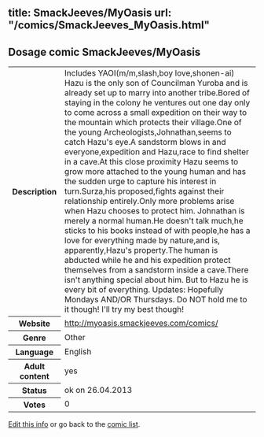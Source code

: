 title: SmackJeeves/MyOasis
url: "/comics/SmackJeeves_MyOasis.html"
---
Dosage comic SmackJeeves/MyOasis
-----------------------------------------

<p id="msg"></p>
<script type="text/javascript">
if (window.location.search === '?edit_info_mail=sent_ok') {
  var elem = document.getElementById("msg");
  elem.innerHTML = 'Edited information sucessfully sent.';
  elem.className = 'ok';
}
</script>
<table class="comicinfo">
<tr>
<th>Description</th><td>Includes YAOI(m/m,slash,boy love,shonen-ai) Hazu is the only son of Councilman Yuroba and is already set up to marry into another tribe.Bored of staying in the colony he ventures out one day only to come across a small expedition on their way to the mountain which protects their village.One of the young Archeologists,Johnathan,seems to catch Hazu's eye.A sandstorm blows in and everyone,expedition and Hazu,race to find shelter in a cave.At this close proximity Hazu seems to grow more attached to the young human and has the sudden urge to capture his interest in turn.Surza,his proposed,fights against their relationship entirely.Only more problems arise when Hazu chooses to protect him. Johnathan is merely a normal human.He doesn't talk much,he sticks to his books instead of with people,he has a love for everything made by nature,and is, apparently,Hazu's property.The human is abducted while he and his expedition protect themselves from a sandstorm inside a cave.There isn't anything special about him. But to Hazu he is every bit of everything. Updates: Hopefully Mondays AND/OR Thursdays. Do NOT hold me to it though! I'll try my best though!</td>
</tr>
<tr>
<th>Website</th><td><a href="http://myoasis.smackjeeves.com/comics/">http://myoasis.smackjeeves.com/comics/</a></td>
</tr>
<tr>
<th>Genre</th><td>Other</td>
</tr>
<tr>
<th>Language</th><td>English</td>
</tr>
<tr>
<th>Adult content</th><td>yes</td>
</tr>
<tr>
<th>Status</th><td>ok on 26.04.2013</td>
</tr>
<tr>
<th>Votes</th><td>0</td>
</tr>
</table>

[Edit this info](SmackJeeves_MyOasis_edit.html) or go back to the [comic list](../comic-index.html).
